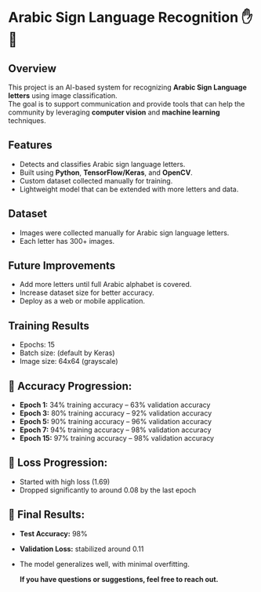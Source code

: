 # Arabic Sign Language Recognition ✋🤖

##  Overview
This project is an AI-based system for recognizing **Arabic Sign Language letters** using image classification.  
The goal is to support communication and provide tools that can help the community by leveraging **computer vision** and **machine learning** techniques.

##  Features
- Detects and classifies Arabic sign language letters.
- Built using **Python**, **TensorFlow/Keras**, and **OpenCV**.
- Custom dataset collected manually for training.
- Lightweight model that can be extended with more letters and data.

 ##  Dataset
- Images were collected manually for Arabic sign language letters.
- Each letter has 300+ images.

##  Future Improvements 
- Add more letters until full Arabic alphabet is covered.
- Increase dataset size for better accuracy.
- Deploy as a web or mobile application.

##  Training Results

- Epochs: 15
- Batch size: (default by Keras)
- Image size: 64x64 (grayscale)

## 🔹 Accuracy Progression:

- **Epoch 1:** 34% training accuracy – 63% validation accuracy
- **Epoch 3:** 80% training accuracy – 92% validation accuracy
- **Epoch 5:** 90% training accuracy – 96% validation accuracy
- **Epoch 7:** 94% training accuracy – 98% validation accuracy
- **Epoch 15:** 97% training accuracy – 98% validation accuracy 

## 🔹 Loss Progression:

- Started with high loss (1.69)
- Dropped significantly to around 0.08 by the last epoch

## 🔹 Final Results:

- **Test Accuracy:** 98% 
- **Validation Loss:** stabilized around 0.11
- The model generalizes well, with minimal overfitting.


  **If you have questions or suggestions, feel free to reach out.**
